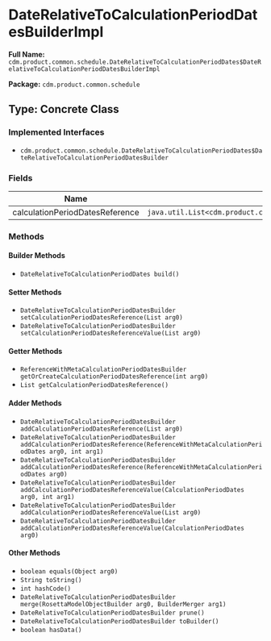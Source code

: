 # DateRelativeToCalculationPeriodDatesBuilderImpl

**Full Name:** `cdm.product.common.schedule.DateRelativeToCalculationPeriodDates$DateRelativeToCalculationPeriodDatesBuilderImpl`

**Package:** `cdm.product.common.schedule`

## Type: Concrete Class

### Implemented Interfaces

- `cdm.product.common.schedule.DateRelativeToCalculationPeriodDates$DateRelativeToCalculationPeriodDatesBuilder`

### Fields

| Name | Type | Description |
|------|------|-------------|
| calculationPeriodDatesReference | `java.util.List<cdm.product.common.schedule.metafields.ReferenceWithMetaCalculationPeriodDates$ReferenceWithMetaCalculationPeriodDatesBuilder>` |  |

### Methods

#### Builder Methods

- `DateRelativeToCalculationPeriodDates build()`

#### Setter Methods

- `DateRelativeToCalculationPeriodDatesBuilder setCalculationPeriodDatesReference(List arg0)`
- `DateRelativeToCalculationPeriodDatesBuilder setCalculationPeriodDatesReferenceValue(List arg0)`

#### Getter Methods

- `ReferenceWithMetaCalculationPeriodDatesBuilder getOrCreateCalculationPeriodDatesReference(int arg0)`
- `List getCalculationPeriodDatesReference()`

#### Adder Methods

- `DateRelativeToCalculationPeriodDatesBuilder addCalculationPeriodDatesReference(List arg0)`
- `DateRelativeToCalculationPeriodDatesBuilder addCalculationPeriodDatesReference(ReferenceWithMetaCalculationPeriodDates arg0, int arg1)`
- `DateRelativeToCalculationPeriodDatesBuilder addCalculationPeriodDatesReference(ReferenceWithMetaCalculationPeriodDates arg0)`
- `DateRelativeToCalculationPeriodDatesBuilder addCalculationPeriodDatesReferenceValue(CalculationPeriodDates arg0, int arg1)`
- `DateRelativeToCalculationPeriodDatesBuilder addCalculationPeriodDatesReferenceValue(List arg0)`
- `DateRelativeToCalculationPeriodDatesBuilder addCalculationPeriodDatesReferenceValue(CalculationPeriodDates arg0)`

#### Other Methods

- `boolean equals(Object arg0)`
- `String toString()`
- `int hashCode()`
- `DateRelativeToCalculationPeriodDatesBuilder merge(RosettaModelObjectBuilder arg0, BuilderMerger arg1)`
- `DateRelativeToCalculationPeriodDatesBuilder prune()`
- `DateRelativeToCalculationPeriodDatesBuilder toBuilder()`
- `boolean hasData()`

